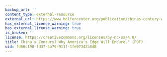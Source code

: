 ```yaml
---
backup_url: ''
content_type: external-resource
external_url: https://www.belfercenter.org/publication/chinas-century-why-americas-edge-will-endure
has_external_licence_warning: true
has_external_license_warning: true
is_broken: ''
license: https://creativecommons.org/licenses/by-nc-sa/4.0/
title: China's Century? Why America's Edge Will Endure." (PDF)
uid: fd66c190-fd37-4a79-911f-1fe97342b8d8
---
```


